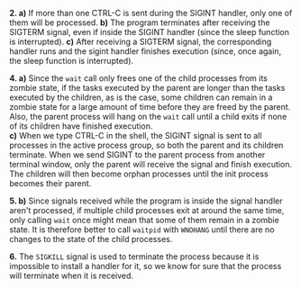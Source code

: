 **2. a)** If more than one CTRL-C is sent during the SIGINT handler, only one of them will be processed. 
**b)** The program terminates after receiving the SIGTERM signal, even if inside the SIGINT handler (since the sleep function is interrupted).
**c)** After receiving a SIGTERM signal, the corresponding handler runs and the sigint handler finishes execution (since, once again, the sleep function is interrupted).

**4. a)** Since the `wait` call only frees one of the child processes from its zombie state, if the tasks executed by the parent are longer than the tasks executed by the children, as is the case, some children can remain in a zombie state for a large amount of time before they are freed by the parent. Also, the parent process will hang on the `wait` call until a child exits if none of its children have finished execution.  
**c)** When we type CTRL-C in the shell, the SIGINT signal is sent to all processes in the active process group, so both the parent and its children terminate. When we send SIGINT to the parent process from another terminal window, only the parent will receive the signal and finish execution. The children will then become orphan processes until the init process becomes their parent.

**5. b)** Since signals received while the program is inside the signal handler aren't processed, if multiple child processes exit at around the same time, only calling `wait` once might mean that some of them remain in a zombie state. It is therefore better to call `waitpid` with `WNOHANG` until there are no changes to the state of the child processes.

**6.** The `SIGKILL` signal is used to terminate the process because it is impossible to install a handler for it, so we know for sure that the process will terminate when it is received.